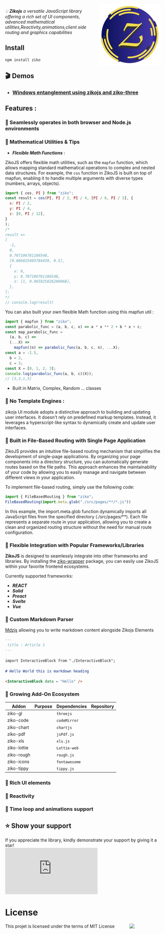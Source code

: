 <img src="docs/assets/logo-200.svg" width="200" align="right" alt="zikojs logo">

*💡 **Zikojs** a versatile JavaScript library offering a rich set of UI components, advanced mathematical utilities,Reactivity,animations,client side routing and graphics capabilities* 

## Install 
```bash
npm install ziko
```
## 🎬 Demos 
- ### [  Windows entanglement using zikojs and ziko-three ](https://www.linkedin.com/feed/update/urn:li:activity:7144023650394918913/) 

## Features :

### 🔰 Seamlessly operates in both browser and Node.js environments

### 🔰 Mathematical Utilities & Tips

- ***Flexible Math Functions*** : 

ZikoJS offers flexible math utilities, such as the `mapfun` function, which allows mapping standard mathematical operations to complex and nested data structures. 
For example, the `cos` function in ZikoJS is built on top of mapfun, enabling it to handle multiple arguments with diverse types (numbers, arrays, objects).

```js
import { cos, PI } from "ziko";
const result = cos(PI, PI / 2, PI / 4, [PI / 6, PI / 3], {
  x: PI / 2,
  y: PI / 4,
  z: [0, PI / 12],
}
);
/*
result =>
[
  -1,
  0,
  0.707106781186548,
  [0.866025403784439, 0.5],
  {
    x: 0,
    y: 0.707106781186548,
    z: [1, 0.965925826289068],
  },
];
*/
// console.log(result)

```
You can also built your own flexible Math function using this mapfun util : 
```js
import { mapfun } from "ziko";
const parabolic_func = (a, b, c, x) => a * x ** 2 + b * x + c;
const map_parabolic_func =
  (a, b, c) =>
  (...X) =>
    mapfun((n) => parabolic_func(a, b, c, n), ...X);
const a = -1.5,
  b = 2,
  c = 3;
const X = [0, 1, 2, 3];
console.log(parabolic_func(a, b, c)(X));
// [3,3,1,3]

```

- Built in Matrix, Complex, Random ... classes 

### 🔰 No Template Engines :
zikojs UI module adopts a distinctive approach to building and updating user interfaces. It doesn't rely on predefined markup templates. Instead, it leverages a hyperscript-like syntax to dynamically create and update user interfaces.

### 🔰 Built in File-Based Routing with Single Page Application

ZikoJS provides an intuitive file-based routing mechanism that simplifies the development of single-page applications. By organizing your page components into a directory structure, you can automatically generate routes based on the file paths. This approach enhances the maintainability of your code by allowing you to easily manage and navigate between different views in your application.

To implement file-based routing, simply use the following code:

```js
import { FileBasedRouting } from "ziko";
FileBasedRouting(import.meta.glob("./src/pages/**/*.js"))
```
In this example, the import.meta.glob function dynamically imports all JavaScript files from the specified directory (./src/pages/**). Each file represents a separate route in your application, allowing you to create a clean and organized routing structure without the need for manual route configuration.

### 🔰 Flexible Integration with Popular Frameworks/Libraries

**ZikoJS** is designed to seamlessly integrate into other frameworks and libraries. By installing the [ziko-wrapper](https://github.com/zakarialaoui10/ziko-wrapper) package, you can easily use ZikoJS within your favorite frontend ecosystems.

Currently supported frameworks: 
 - ***REACT***
 - ***Solid***
 - ***Preact***
 - ***Svelte***
 - ***Vue***

### 🔰 Custom Markdown Parser 

[Mdzjs](https://github.com/zakarialaoui10/mdzjs) allowing you to write markdown content alongside Zikojs Elements 

```md
---
 title : Article 1
---

import InteractiveBlock from "./InteractiveBlock";

# Hello World this is markdown heading 

<InteractiveBlock data = "Hello" />
```

### 🔰 Growing Add-On Ecosystem

|Addon|Purpose|Dependencies|Repository|
|-|-|-|-|
|ziko-gl||`threejs`|
|ziko-code||`codeMirror`||
|ziko-chart||`chartjs`||
|ziko-pdf||`jsPdf.js`||
|ziko-xls||`xls.js`||
|ziko-lottie||`Lottie-web`|
|ziko-rough||`rough.js`|
|ziko-icons||`fontawesome`|
|ziko-tippy||`tippy.js`|


### 🔰 Rich UI elements

### 🔰 Reactivity 

### 🔰 Time loop and animations support

## ⭐️ Show your support <a name="support"></a>

If you appreciate the library, kindly demonstrate your support by giving it a star!<br>
[![Star](https://img.shields.io/github/stars/zakarialaoui10/ziko.js?style=social)](https://github.com/zakarialaoui10/ziko.js)
<!--## Financial support-->
# License 
This projet is licensed under the terms of MIT License 
<img src="https://img.shields.io/github/license/zakarialaoui10/zikojs?color=rgb%2820%2C21%2C169%29" width="100" align="right">
